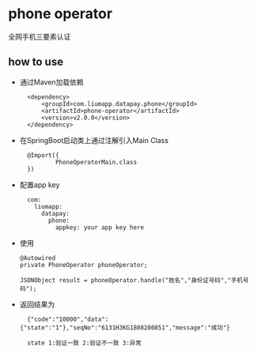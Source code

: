 # phone operator

全网手机三要素认证

## how to use

* 通过Maven加载依赖
                
        <dependency>
            <groupId>com.liumapp.datapay.phone</groupId>
            <artifactId>phone-operator</artifactId>
            <version>v2.0.0</version>
        </dependency>
                    
* 在SpringBoot启动类上通过注解引入Main Class

        @Import({
                PhoneOperatorMain.class
        })        
        
* 配置app key

        com:
          liumapp:
            datapay:
              phone:
                appkey: your app key here
        
* 使用
      
      @Autowired
      private PhoneOperator phoneOperator;
      
      JSONObject result = phoneOperator.handle("姓名","身份证号码","手机号码");
                       
* 返回结果为

        {"code":"10000","data":{"state":"1"},"seqNo":"6131H3KG1808280851","message":"成功"}
        
        state 1:验证一致 2:验证不一致 3:异常
    
    
